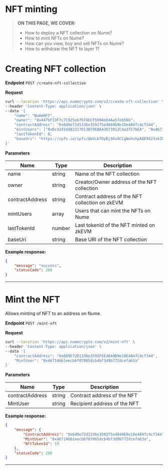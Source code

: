 # NFT minting

> **ON THIS PAGE, WE COVER:**
>
> - How to deploy a NFT collection on Nume?
> - How to mint NFTs on Nume?
> - How can you view, buy and sell NFTs on Nume?
> - How to withdraw the NFT to layer 1?

# Creating NFT collection

**Endpoint** `POST /create-nft-collection`

**Request**

```sh
curl --location 'https://api.numecrypto.com/v2/create-nft-collection' \
--header 'Content-Type: application/json' \
--data '{
    "name": "NumeNFT",
    "owner": "0x447bF33F7c7C925eb7674bCF590AeD4Aa57e656b",
    "contractAddress": "0x6d9e72d1336e3592f5e4844b9e18e484fc4cf344",
    "mintUsers": ["0xDc42d1dd82217013B79EBA43673912C4a3fC7bEA", "0x46714661eecb6f07065dcb4bf3d9b772dcefa63a","0x7771E6fE5245A04a94329A71b5c37aAcC22cCf53"],
    "lastTokenId": 0,
    "baseUri": "https://ipfs.io/ipfs/QmVLbfDpBj9XxXCCgWwhshpAQE9X23skZ8SfpUPn29HhnQ"
}'
```

**Parameters**

| Name            | Type   | Description                                  |
| --------------- | ------ | -------------------------------------------- |
| name            | string | Name of the NFT collection                   |
| owner           | string | Creator/Owner address of the NFT collection  |
| contractAddress | string | Contract address of the NFT collection on zkEVM |
| mintUsers       | array  | Users that can mint the NFTs on Nume         |
| lastTokenId     | number | Last tokenId of the NFT minted on zkEVM         |
| baseUri         | string | Base URI of the NFT collection               |

**Example response:**

```json
{
    "message": "success",
    "statusCode": 200
}
```

------------------------------------------------------------------------------------------------------------------

# Mint the NFT

Allows minting of NFT to an address on Nume.

**Endpoint** `POST /mint-nft`

**Request**

```sh
curl --location 'https://api.numecrypto.com/v2/mint-nft' \
--header 'Content-Type: application/json' \
--data '{
    "contractAddress": "0x6D9E72D1336e3592F5E4844B9e18E484fC4cf344",
    "MintUser": "0x46714661eecb6f07065dcb4bf3d9b772dcefa63a"
}'
```

**Parameters**

| Name            | Type   | Description                  |
| --------------- | ------ | ---------------------------- |
| contractAddress | string | Contract address of the NFT  |
| MintUser        | string | Recipient address of the NFT |

**Example response:**

```json
{
    "message": {
        "ContractAddress": "0x6d9e72d1336e3592f5e4844b9e18e484fc4cf344",
        "MintUser": "0x46714661eecb6f07065dcb4bf3d9b772dcefa63a",
        "NftTokenId": 19
    },
    "statusCode": 200
}
```

------------------------------------------------------------------------------------------------------------------
